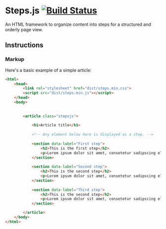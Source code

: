 Steps.js [![Build Status](https://travis-ci.org/imfaber/steps.js.svg?branch=master)](https://travis-ci.org/imfaber/steps.js)
============

An HTML framework to organize content into steps for a structured and orderly page view.

## Instructions

### Markup

Here's a basic example of a simple article:
```html
<html>
	<head>
        <link rel="stylesheet" href="dist/steps.min.css">
        <script src="dist/steps.min.js"></script>
	</head>
	<body>
	
	    
        <article class="stepsjs">
        
            <h1>Article title</h1>
        
            <!-- Any element below here is displayed as a step. -->
        
            <section data-label="First step">
                <h2>This is the first step</h2>
                <p>Lorem ipsum dolor sit amet, consetetur sadipscing elitr, sed diam nonumy eirmod tempor invidunt ut labore et dolore magna aliquyam erat, sed diam voluptua. </p>
            </section>
        
            <section data-label="Second step">
                <h2>This is the second step</h2>
                <p>Lorem ipsum dolor sit amet, consetetur sadipscing elitr, sed diam nonumy eirmod tempor invidunt ut labore et dolore magna aliquyam erat, sed diam voluptua. </p>
            </section>    
                
            <section data-label="Third step">
                <h2>This is the second step</h2>
                <p>Lorem ipsum dolor sit amet, consetetur sadipscing elitr, sed diam nonumy eirmod tempor invidunt ut labore et dolore magna aliquyam erat, sed diam voluptua. </p>
            </section>

        </article>
	</body>
</html>
```